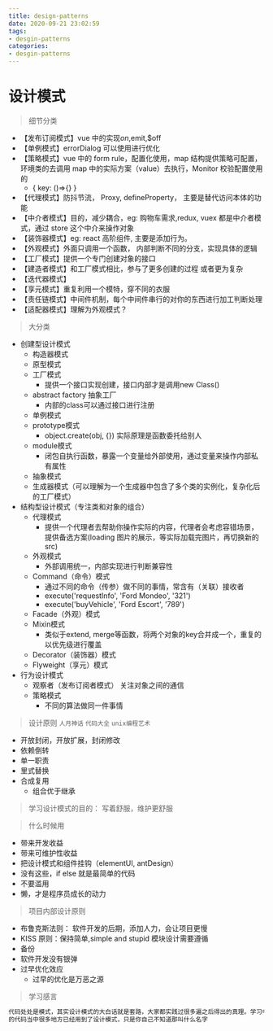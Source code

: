 ```yaml
---
title: design-patterns
date: 2020-09-21 23:02:59
tags:
- desgin-patterns
categories:
- desgin-patterns
---
```


# 设计模式

> 细节分类

- 【发布订阅模式】vue 中的实现$on,$emit,$off
- 【单例模式】errorDialog 可以使用进行优化
- 【策略模式】vue 中的 form rule，配置化使用，map 结构提供策略可配置，环境类的去调用 map 中的实际方案（value）去执行，Monitor 校验配置使用的
  - { key: ()=>{} }
- 【代理模式】防抖节流， Proxy, defineProperty， 主要是替代访问本体的功能
- 【中介者模式】目的，减少耦合，eg: 购物车需求,redux, vuex 都是中介者模式，通过 store 这个中介来操作对象
- 【装饰器模式】eg: react 高阶组件, 主要是添加行为。
- 【外观模式】外面只调用一个函数， 内部判断不同的分支，实现具体的逻辑
- 【工厂模式】提供一个专门创建对象的接口
- 【建造者模式】和工厂模式相比，参与了更多创建的过程 或者更为复杂
- 【迭代器模式】
- 【享元模式】重复利用一个模特，穿不同的衣服
- 【责任链模式】中间件机制，每个中间件串行的对你的东西进行加工判断处理
- 【适配器模式】理解为外观模式？

> 大分类

- 创建型设计模式
  - 构造器模式
  - 原型模式
  - 工厂模式
    - 提供一个接口实现创建，接口内部才是调用new Class()
  - abstract factory 抽象工厂
    - 内部的class可以通过接口进行注册
  - 单例模式
  - prototype模式
    - object.create(obj, {}) 实际原理是函数委托给别人
  - module模式
    - 闭包自执行函数，暴露一个变量给外部使用，通过变量来操作内部私有属性
  - 抽象模式
  - 生成器模式（可以理解为一个生成器中包含了多个类的实例化，复杂化后的工厂模式）
- 结构型设计模式（专注类和对象的组合）
  - 代理模式
    - 提供一个代理者去帮助你操作实际的内容，代理者会考虑容错场景，提供备选方案(loading 图片的展示，等实际加载完图片，再切换新的src)
  - 外观模式
    - 外部调用统一，内部实现进行判断兼容性
  - Command（命令）模式
    - 通过不同的命令（传参）做不同的事情，常含有（关联）接收者
    - execute('requestInfo', 'Ford Mondeo', '321')
    - execute('buyVehicle', 'Ford Escort', '789')
  - Facade（外观）模式
  - Mixin模式
    - 类似于extend, merge等函数，将两个对象的key合并成一个，重复的以优先级进行覆盖
  - Decorator（装饰器）模式
  - Flyweight（享元）模式
- 行为设计模式
  - 观察者（发布订阅者模式） 关注对象之间的通信
  - 策略模式
    - 不同的算法做同一件事情

> 设计原则 `人月神话` `代码大全` `unix编程艺术`

- 开放封闭，开放扩展，封闭修改
- 依赖倒转
- 单一职责
- 里式替换
- 合成复用
  - 组合优于继承

> 学习设计模式的目的： 写着舒服，维护更舒服

> 什么时候用

- 带来开发收益
- 带来可维护性收益
- 把设计模式和组件挂钩（elementUI, antDesign）
- 没有这些，if else 就是最简单的代码
- 不要滥用
- 懒，才是程序员成长的动力

> 项目内部设计原则

- 布鲁克斯法则： 软件开发的后期，添加人力，会让项目更慢
- KISS 原则：保持简单,simple and stupid 模块设计需要遵循
- 备份
- 软件开发没有银弹
- 过早优化效应
  - 过早的优化是万恶之源

> 学习感言

```js
代码处处是模式，其实设计模式的大白话就是套路，大家都实践过很多遍之后得出的真理。学习中间，就会发现，其实自己
的代码当中很多地方已经用到了设计模式，只是你自己不知道那叫什么名字
```